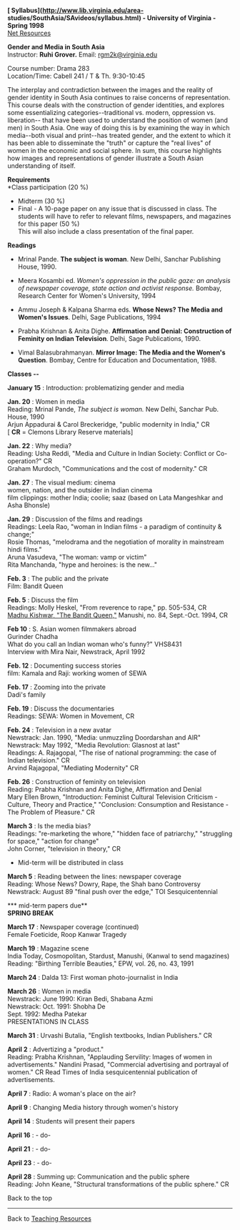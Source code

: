 **[ Syllabus](http://www.lib.virginia.edu/area-
studies/SouthAsia/SAvideos/syllabus.html) \- University of Virginia - Spring
1998**  
[Net Resources](http://www.virginia.edu/~soasia/courses/remedia.html)

**Gender and Media in South Asia**  
Instructor: **Ruhi Grover.** Email:
[rgm2k@virginia.edu](mailto:gm2k@virginia.edu)

Course number: Drama 283  
Location/Time: Cabell 241 / T  & Th. 9:30-10:45

The interplay and contradiction between the images and the reality of gender
identity in South Asia continues to raise concerns of representation. This
course deals with the construction of gender identities, and explores some
essentializing categories--traditional vs. modern, oppression vs. liberation--
that have been used to understand the position of women (and men) in South
Asia. One way of doing this is by examining the way in which media--both
visual and print--has treated gender, and the extent to which it has been able
to disseminate the "truth" or capture the "real lives" of women in the
economic and social sphere. In sum, this course highlights how images and
representations of gender illustrate a South Asian understanding of itself.

**Requirements**  
*Class participation (20 %)  
* Midterm (30 %)  
* Final - A 10-page paper on any issue that is discussed in class. The students will have to refer to relevant films, newspapers, and magazines for this paper (50 %)  
This will also include a class presentation of the final paper.

**Readings**

* Mrinal Pande. **The subject is woman**. New Delhi, Sanchar Publishing House, 1990.  

* Meera Kosambi ed. _Women's oppression in the public gaze: an analysis of newspaper coverage, state action and activist response._ Bombay, Research Center for Women's University, 1994  

* Ammu Joseph & Kalpana Sharma eds. **Whose News? The Media and Women's Issues**. Delhi, Sage Publications, 1994  

* Prabha Krishnan & Anita Dighe. **Affirmation and Denial: Construction of Feminity on Indian Television**. Delhi, Sage Publications, 1990.  

* Vimal Balasubrahmanyan. **Mirror Image: The Media and the Women's Question**. Bombay, Centre for Education and Documentation, 1988.

**Classes --**

**January 15** : Introduction: problematizing gender and media

**Jan. 20** : Women in media  
Reading: Mrinal Pande, _The subject is woman._ New Delhi, Sanchar Pub. House,
1990  
Arjun Appadurai  & Carol Breckeridge, "public modernity in India," CR  
[ **CR** = Clemons Library Reserve materials]

**Jan. 22** : Why media?  
Reading: Usha Reddi, "Media and Culture in Indian Society: Conflict or Co-
operation?" CR  
Graham Murdoch, "Communications and the cost of modernity." CR

**Jan. 27** : The visual medium: cinema  
women, nation, and the outsider in Indian cinema  
film clippings: mother India; coolie; saaz (based on Lata Mangeshkar and Asha
Bhonsle)

**Jan. 29** : Discussion of the films and readings  
Readings: Leela Rao, "woman in Indian films - a paradigm of continuity &
change;"  
Rosie Thomas, "melodrama and the negotiation of morality in mainstream hindi
films."  
Aruna Vasudeva, "The woman: vamp or victim"  
Rita Manchanda, "hype and heroines: is the new..."

**Feb. 3** : The public and the private  
Film: Bandit Queen

**Feb. 5** : Discuss the film  
Readings: Molly Heskel, "From reverence to rape," pp. 505-534, CR  
[ Madhu Kishwar, "The Bandit
Queen,"](http://poe.acc.virginia.edu/~pm9k/gifs/ZoForth/Pholan/bqManu.html)
Manushi, no. 84, Sept.-Oct. 1994, CR

**Feb 10** : S. Asian women filmmakers abroad  
Gurinder Chadha  
What do you call an Indian woman who's funny?" VHS8431  
Interview with Mira Nair, Newstrack, April 1992

**Feb. 12** : Documenting success stories  
film: Kamala and Raji: working women of SEWA

**Feb. 17** : Zooming into the private  
Dadi's family

**Feb. 19** : Discuss the documentaries  
Readings: SEWA: Women in Movement, CR

**Feb. 24** : Television in a new avatar  
Newstrack: Jan. 1990, "Media: unmuzzling Doordarshan and AIR"  
Newstrack: May 1992, "Media Revolution: Glasnost at last"  
Readings: A. Rajagopal, "The rise of national programming: the case of Indian
television." CR  
Arvind Rajagopal, "Mediating Modernity" CR

**Feb. 26** : Construction of feminity on television  
Reading: Prabha Krishnan and Anita Dighe, Affirmation and Denial  
Mary Ellen Brown, "Introduction: Feminist Cultural Television Criticism -
Culture, Theory and Practice," "Conclusion: Consumption and Resistance - The
Problem of Pleasure." CR

**March 3** : Is the media bias?  
Readings: "re-marketing the whore," "hidden face of patriarchy," "struggling
for space," "action for change"  
John Corner, "television in theory," CR  
* Mid-term will be distributed in class 

**March 5** : Reading between the lines: newspaper coverage  
Reading: Whose News? Dowry, Rape, the Shah bano Controversy  
Newstrack: August 89 "final push over the edge," TOI Sesquicentennial

*** mid-term papers due**  
**SPRING BREAK**

**March 17** : Newspaper coverage (continued)  
Female Foeticide, Roop Kanwar Tragedy

**March 19** : Magazine scene  
India Today, Cosmopolitan, Stardust, Manushi, (Kanwal to send magazines)  
Reading: "Birthing Terrible Beauties," EPW, vol. 26, no. 43, 1991

**March 24** : Dalda 13: First woman photo-journalist in India

**March 26** : Women in media  
Newstrack: June 1990: Kiran Bedi, Shabana Azmi  
Newstrack: Oct. 1991: Shobha De  
Sept. 1992: Medha Patekar  
PRESENTATIONS IN CLASS

**March 31** : Urvashi Butalia, "English textbooks, Indian Publishers." CR

**April 2** : Advertizing a "product."  
Reading: Prabha Krishnan, "Applauding Servility: Images of women in
advertisements." Nandini Prasad, "Commercial advertising and portrayal of
women." CR Read Times of India sesquicentennial publication of advertisements.

**April 7** : Radio: A woman's place on the air?

**April 9** : Changing Media history through women's history

**April 14** : Students will present their papers

**April 16** : - do-

**April 21** : - do-

**April 23** : - do-

**April 28** : Summing up: Communication and the public sphere  
Reading: John Keane, "Structural transformations of the public sphere." CR

Back to the top

* * *

Back to [Teaching
Resources](http://www.virginia.edu/~soasia/videos/vidlist96.html)

